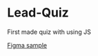 # Lead-Quiz
First made quiz with using JS 

[Figma sample](https://www.figma.com/file/XzoWgD6M4YoFz3TTBgFXcl/%D0%9B%D1%8D%D0%BD%D0%B4%D0%B8%D0%BD%D0%B3-LEADFORCE-%2F-FF?node-id=1170%3A13425)
